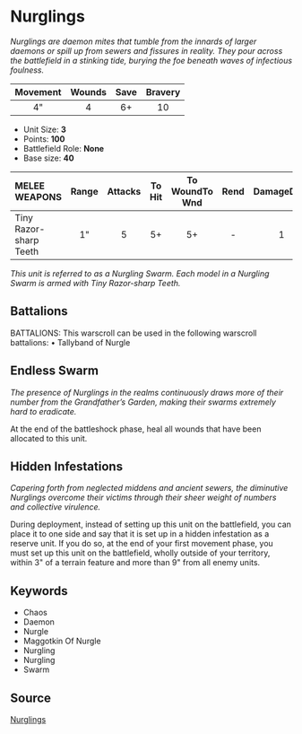 # Nurglings

_Nurglings are daemon mites that tumble from the innards of larger daemons or spill up from sewers and fissures in reality. They pour across the battlefield in a stinking tide, burying the foe beneath waves of infectious foulness._


| Movement | Wounds | Save | Bravery |
|:--------:|:------:|:----:|:-------:|
| 4" | 4 | 6+ | 10 |

* Unit Size: **3**
* Points: **100**
* Battlefield Role: **None**
* Base size: **40**

| MELEE WEAPONS | Range | Attacks | To Hit | To WoundTo Wnd | Rend | DamageDmg |
|:---|:--:|:--:|:--:|:--:|:--:|:--:|
| Tiny Razor-sharp Teeth | 1" | 5 | 5+ | 5+ | - | 1 |


_This unit is referred to as a Nurgling Swarm. Each model in a Nurgling Swarm is armed with Tiny Razor-sharp Teeth._

## Battalions

BATTALIONS: This warscroll can be used in the following warscroll battalions: • Tallyband of Nurgle

## Endless Swarm

_The presence of Nurglings in the realms continuously draws more of their number from the Grandfather’s Garden, making their swarms extremely hard to eradicate._

At the end of the battleshock phase, heal all wounds that have been allocated to this unit.

## Hidden Infestations

_Capering forth from neglected middens and ancient sewers, the diminutive Nurglings overcome their victims through their sheer weight of numbers and collective virulence._

During deployment, instead of setting up this unit on the battlefield, you can place it to one side and say that it is set up in a hidden infestation as a reserve unit. If you do so, at the end of your first movement phase, you must set up this unit on the battlefield, wholly outside of your territory, within 3" of a terrain feature and more than 9" from all enemy units.

## Keywords

* Chaos
* Daemon
* Nurgle
* Maggotkin Of Nurgle
* Nurgling
* Nurgling
* Swarm


## Source

[Nurglings](https://wahapedia.ru/aos3/factions/maggotkin-of-nurgle/Nurglings)
